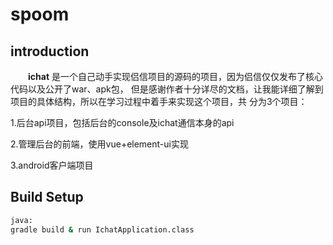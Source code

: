 # spoom

## introduction

　　**ichat** 是一个自己动手实现侣信项目的源码的项目，因为侣信仅仅发布了核心代码以及公开了war、apk包，
但是感谢作者十分详尽的文档，让我能详细了解到项目的具体结构，所以在学习过程中着手来实现这个项目，共
分为3个项目：

1.后台api项目，包括后台的console及ichat通信本身的api

2.管理后台的前端，使用vue+element-ui实现

3.android客户端项目

## Build Setup

``` bash
java:
gradle build & run IchatApplication.class
```